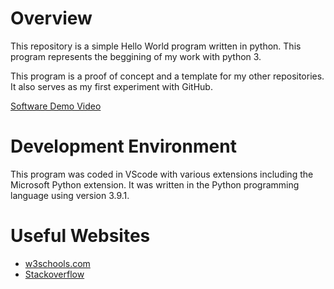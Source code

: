 # Overview

This repository is a simple Hello World program written in python. This program represents the beggining of my work with python 3.

This program is a proof of concept and a template for my other repositories. It also serves as my first experiment with GitHub.

[Software Demo Video](https://youtu.be/7Fb9zP1v4jI)

# Development Environment

This program was coded in VScode with various extensions including the Microsoft Python extension. It was written in the Python programming language using version 3.9.1.

# Useful Websites

* [w3schools.com](https://www.w3schools.com/python/)
* [Stackoverflow](https://stackoverflow.com/questions/tagged/python)
